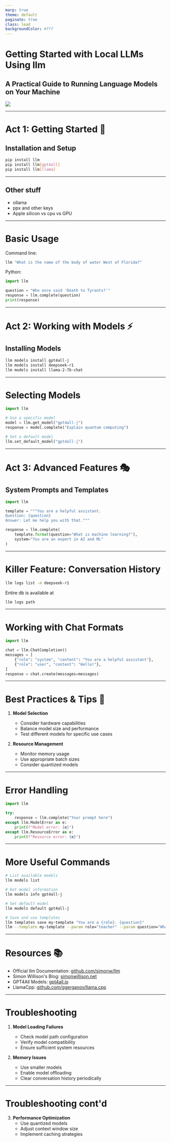 ```yaml
---
marp: true
theme: default
paginate: true
class: lead
backgroundColor: #fff
---
```


# Getting Started with Local LLMs Using llm
## A Practical Guide to Running Language Models on Your Machine

![](../tools/qrcode.svg)

---

# Act 1: Getting Started 🚀

## Installation and Setup

```bash
pip install llm
pip install llm[gpt4all]
pip install llm[llama]
```

---

## Other stuff

- ollama
- ppx and other keys
- Apple silicon vs cpu vs GPU

---

# Basic Usage

Command line:
```bash
llm "What is the name of the body of water West of Florida?"
```

Python:
```python
import llm

question = "Who once said 'Death to Tyrants?'"
response = llm.complete(question)
print(response)
```

---

# Act 2: Working with Models ⚡

## Installing Models

```bash
llm models install gpt4all-j
llm models install deepseek-r1
llm models install llama-2-7b-chat
```

---

# Selecting Models

```python
import llm

# Use a specific model
model = llm.get_model("gpt4all-j")
response = model.complete("Explain quantum computing")

# Set a default model
llm.set_default_model("gpt4all-j")
```

---

# Act 3: Advanced Features 🎭

## System Prompts and Templates

```python
import llm

template = """You are a helpful assistant.
Question: {question}
Answer: Let me help you with that."""

response = llm.complete(
    template.format(question="What is machine learning?"),
    system="You are an expert in AI and ML"
)
```

---

# Killer Feature: Conversation History

```zsh
llm logs list -m deepseek-r1
```

Entire db is available at

```zsh
llm logs path
```

---

# Working with Chat Formats

```python
import llm

chat = llm.ChatCompletion()
messages = [
    {"role": "system", "content": "You are a helpful assistant"},
    {"role": "user", "content": "Hello!"},
]
response = chat.create(messages=messages)
```

---

# Best Practices & Tips 🎯

1. **Model Selection**
   - Consider hardware capabilities
   - Balance model size and performance
   - Test different models for specific use cases

2. **Resource Management**
   - Monitor memory usage
   - Use appropriate batch sizes
   - Consider quantized models

---

# Error Handling

```python
import llm

try:
    response = llm.complete("Your prompt here")
except llm.ModelError as e:
    print(f"Model error: {e}")
except llm.ResourceError as e:
    print(f"Resource error: {e}")
```

---

# More Useful Commands

```bash
# List available models
llm models list

# Get model information
llm models info gpt4all-j

# Set default model
llm models default gpt4all-j

# Save and use templates
llm templates save my-template "You are a {role}. {question}"
llm --template my-template --param role="teacher" --param question="What is 2+2?"
```

---

# Resources 📚

- Official llm Documentation: [github.com/simonw/llm](https://github.com/simonw/llm)
- Simon Willison's Blog: [simonwillison.net](https://simonwillison.net)
- GPT4All Models: [gpt4all.io](https://gpt4all.io)
- LlamaCpp: [github.com/ggerganov/llama.cpp](https://github.com/ggerganov/llama.cpp)

---

# Troubleshooting

1. **Model Loading Failures**
   - Check model path configuration
   - Verify model compatibility
   - Ensure sufficient system resources

2. **Memory Issues**
   - Use smaller models
   - Enable model offloading
   - Clear conversation history periodically

---

# Troubleshooting cont'd

3. **Performance Optimization**
   - Use quantized models
   - Adjust context window size
   - Implement caching strategies